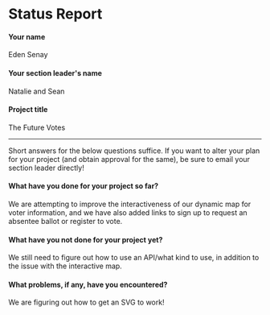 # Status Report

#### Your name

Eden Senay

#### Your section leader's name

Natalie and Sean

#### Project title

The Future Votes

***

Short answers for the below questions suffice. If you want to alter your plan for your project (and obtain approval for the same), be sure to email your section leader directly!

#### What have you done for your project so far?

We are attempting to improve the interactiveness of our dynamic map for voter information, and we have also added links to sign up
to request an absentee ballot or register to vote.

#### What have you not done for your project yet?

We still need to figure out how to use an API/what kind to use, in addition to the issue with the interactive map.

#### What problems, if any, have you encountered?

We are figuring out how to get an SVG to work!
